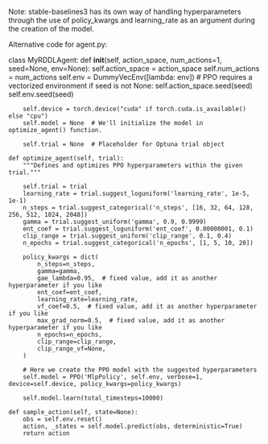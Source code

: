 Note: stable-baselines3 has its own way of handling hyperparameters through the use of policy_kwargs and learning_rate as an argument during the creation of the model. 

Alternative code for agent.py:



class MyRDDLAgent:
    def __init__(self, action_space, num_actions=1, seed=None, env=None):
        self.action_space = action_space
        self.num_actions = num_actions
        self.env = DummyVecEnv([lambda: env])  # PPO requires a vectorized environment
        if seed is not None:
            self.action_space.seed(seed)
            self.env.seed(seed)

        self.device = torch.device("cuda" if torch.cuda.is_available() else "cpu")
        self.model = None  # We'll initialize the model in optimize_agent() function.

        self.trial = None  # Placeholder for Optuna trial object

    def optimize_agent(self, trial):
        """Defines and optimizes PPO hyperparameters within the given trial."""

        self.trial = trial
        learning_rate = trial.suggest_loguniform('learning_rate', 1e-5, 1e-1)
        n_steps = trial.suggest_categorical('n_steps', [16, 32, 64, 128, 256, 512, 1024, 2048])
        gamma = trial.suggest_uniform('gamma', 0.9, 0.9999)
        ent_coef = trial.suggest_loguniform('ent_coef', 0.00000001, 0.1)
        clip_range = trial.suggest_uniform('clip_range', 0.1, 0.4)
        n_epochs = trial.suggest_categorical('n_epochs', [1, 5, 10, 20])

        policy_kwargs = dict(
            n_steps=n_steps,
            gamma=gamma,
            gae_lambda=0.95,  # fixed value, add it as another hyperparameter if you like
            ent_coef=ent_coef,
            learning_rate=learning_rate,
            vf_coef=0.5,  # fixed value, add it as another hyperparameter if you like
            max_grad_norm=0.5,  # fixed value, add it as another hyperparameter if you like
            n_epochs=n_epochs,
            clip_range=clip_range,
            clip_range_vf=None,
        )

        # Here we create the PPO model with the suggested hyperparameters
        self.model = PPO('MlpPolicy', self.env, verbose=1, device=self.device, policy_kwargs=policy_kwargs)

        self.model.learn(total_timesteps=10000)

    def sample_action(self, state=None):
        obs = self.env.reset()
        action, _states = self.model.predict(obs, deterministic=True)
        return action
